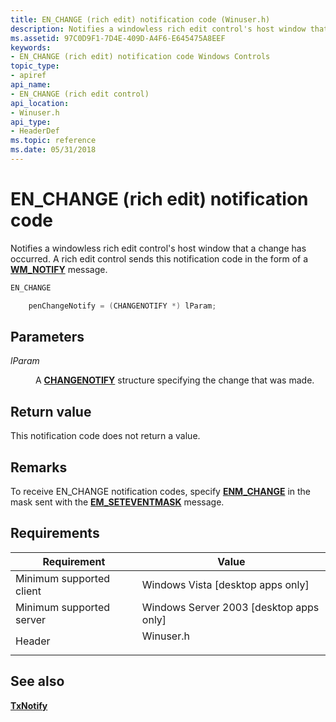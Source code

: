 ```yaml
---
title: EN_CHANGE (rich edit) notification code (Winuser.h)
description: Notifies a windowless rich edit control's host window that a change has occurred. A rich edit control sends this notification code in the form of a WM\_NOTIFY message.
ms.assetid: 97C0D9F1-7D4E-409D-A4F6-E645475A8EEF
keywords:
- EN_CHANGE (rich edit) notification code Windows Controls
topic_type:
- apiref
api_name:
- EN_CHANGE (rich edit control)
api_location:
- Winuser.h
api_type:
- HeaderDef
ms.topic: reference
ms.date: 05/31/2018
---
```


# EN\_CHANGE (rich edit) notification code

Notifies a windowless rich edit control's host window that a change has occurred. A rich edit control sends this notification code in the form of a [**WM\_NOTIFY**](wm-notify.md) message.


```C++
EN_CHANGE

    penChangeNotify = (CHANGENOTIFY *) lParam; 
```



## Parameters

<dl> <dt>

*lParam* 
</dt> <dd>

A [**CHANGENOTIFY**](/windows/desktop/api/Textserv/ns-textserv-changenotify) structure specifying the change that was made.

</dd> </dl>

## Return value

This notification code does not return a value.

## Remarks

To receive EN\_CHANGE notification codes, specify [**ENM\_CHANGE**](rich-edit-control-event-mask-flags.md) in the mask sent with the [**EM\_SETEVENTMASK**](em-seteventmask.md) message.

## Requirements



| Requirement | Value |
|-------------------------------------|--------------------------------------------------------------------------------------|
| Minimum supported client<br/> | Windows Vista \[desktop apps only\]<br/>                                       |
| Minimum supported server<br/> | Windows Server 2003 \[desktop apps only\]<br/>                                 |
| Header<br/>                   | <dl> <dt>Winuser.h</dt> </dl> |



## See also

<dl> <dt>

[**TxNotify**](/windows/desktop/api/Textserv/nf-textserv-itexthost-txnotify)
</dt> </dl>

 

 





